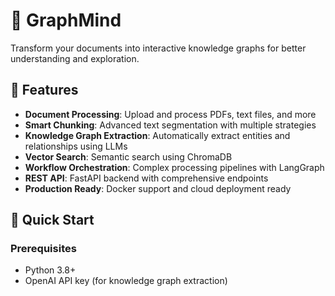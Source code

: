# 🧠 GraphMind

Transform your documents into interactive knowledge graphs for better understanding and exploration.

## 🌟 Features

- **Document Processing**: Upload and process PDFs, text files, and more
- **Smart Chunking**: Advanced text segmentation with multiple strategies
- **Knowledge Graph Extraction**: Automatically extract entities and relationships using LLMs
- **Vector Search**: Semantic search using ChromaDB
- **Workflow Orchestration**: Complex processing pipelines with LangGraph
- **REST API**: FastAPI backend with comprehensive endpoints
- **Production Ready**: Docker support and cloud deployment ready

## 🚀 Quick Start

### Prerequisites
- Python 3.8+
- OpenAI API key (for knowledge graph extraction)

